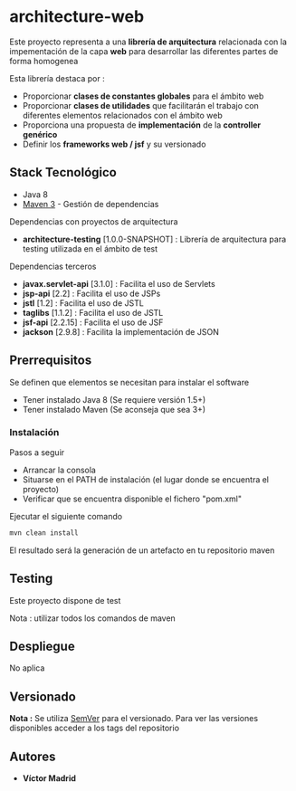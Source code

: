 # architecture-web

Este proyecto representa a una **librería de arquitectura** relacionada con la impementación de la capa **web** para desarrollar las diferentes partes de forma homogenea

Esta librería destaca por :

* Proporcionar **clases de constantes globales** para el ámbito web
* Proporcionar **clases de utilidades** que facilitarán el trabajo con diferentes elementos relacionados con el ámbito web
* Proporciona una propuesta de **implementación** de la **controller genérico**
* Definir los **frameworks web / jsf** y su versionado


## Stack Tecnológico

* Java 8
* [Maven 3](https://maven.apache.org/) - Gestión de dependencias

Dependencias con proyectos de arquitectura

* **architecture-testing** [1.0.0-SNAPSHOT] : Librería de arquitectura para testing utilizada en el ámbito de test

Dependencias terceros

* **javax.servlet-api** [3.1.0] : Facilita el uso de Servlets
* **jsp-api** [2.2] : Facilita el uso de JSPs
* **jstl** [1.2] : Facilita el uso de JSTL
* **taglibs** [1.1.2] : Facilita el uso de JSTL
* **jsf-api** [2.2.15] : Facilita el uso de JSF
* **jackson** [2.9.8] : Facilita la implementación de JSON


## Prerrequisitos

Se definen que elementos se necesitan para instalar el software

* Tener instalado Java 8 (Se requiere versión 1.5+)
* Tener instalado Maven (Se aconseja que sea 3+)


### Instalación

Pasos a seguir 

* Arrancar la consola
* Situarse en el PATH de instalación (el lugar donde se encuentra el proyecto)
* Verificar que se encuentra disponible el fichero "pom.xml"

Ejecutar el siguiente comando

```bash
mvn clean install
```

El resultado será la generación de un artefacto en tu repositorio maven


## Testing

Este proyecto dispone de test

Nota : utilizar todos los comandos de maven


## Despliegue

No aplica


## Versionado

**Nota :** Se utiliza [SemVer](http://semver.org/) para el versionado. 
Para ver las versiones disponibles acceder a los tags del repositorio

## Autores

* **Víctor Madrid**
